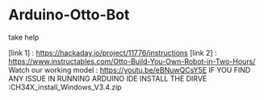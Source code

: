 # Arduino-Otto-Bot
take help

[link 1] : https://hackaday.io/project/11776/instructions
[link 2] : https://www.instructables.com/Otto-Build-You-Own-Robot-in-Two-Hours/
Watch our working model : https://youtu.be/eBNuwQCsY5E
IF YOU FIND ANY ISSUE IN RUNNING ARDUINO IDE INSTALL THE DIRVE :CH34X_install_Windows_V3.4.zip
